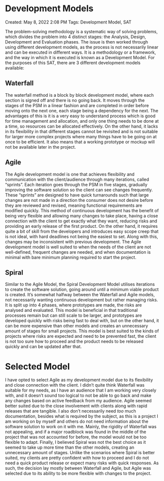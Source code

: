 # Development Models

Created: May 8, 2022 2:08 PM
Tags: Development Model, SAT

The problem-solving methodology is a systematic way of solving problems, which divides the problem into 4 distinct
stages:
the Analysis, Design, Development and Evaluation phases. The issue is then worked through using different development
models, as the process is not necessarily linear and can be executed in different ways. It is a methodology or a
framework, and the way in which it is executed is known as a Development Model. For the purposes of this SAT, there are
3 different development models available:

## Waterfall

The waterfall method is a block by block development model, where each section is signed off and there is no going back.
It moves through the stages of the PSM in a linear fashion and are completed in order before moving onto the next one,
each stage being a dependency for the next. The advantages of this is it is a very easy to understand process which is
good for time management and allocation, and only one thing needs to be done at a time, so resources can be allocated
effectively. On the other hand, it lacks in its flexibility in that different stages cannot be revisited and
is not suitable for larger more complex projects where many things have to be going on at once to be efficient. It also
means that a working prototype or mockup will not be available later in the project.

## Agile

The Agile development model is one that achieves flexibility and communication with the client/audience through many
iterations, called “sprints”. Each iteration goes through the PSM in five stages, gradually improving the software
solution so the client can see changes frequently. These “sprints” are designed to have quick turnarounds such that
large changes are not made in a direction the consumer does not desire before they are reviewed and revised, meaning
functional requirements are modified quickly. This method of continuous development has the benefit of being very
flexible and allowing many changes to take place, having a close connection with the client to get exactly what they
want, reducing risks and providing an early release of the first product. On the other hand, it requires quite a bit of
skill from the developers and introduces easy scope creep that is not ideal, with hard deadlines not being the easiest
to set. Along with this, changes may be inconsistent with previous development. The Agile development model is well
suited to when the needs of the client are not well-defined, frequent changes are needed, and when documentation is
minimal with bare minimum planning required to start the project.

## Spiral

Similar to the Agile Model, the Spiral Development Model utilises iterations to create the software solution, going
around until a minimum viable product is created. It’s somewhat halfway between the Waterfall and Agile models, not
necessarily wanting continuous development but rather managing risks. It is split up into 4 phases, where prototypes are
made, the risks are analysed and evaluated. This model is beneficial in that traditional processes remain but can still
scale to be larger, and prototypes are developed quickly with risks being fast to deal with, but on the other hand, it
can be more expensive than other models and creates an unnecessary amount of stages for small projects. This model is
best suited to the kinds of projects where risks are expected and need to be prevented fast, the client is not too sure how to
proceed and the product needs to be released quickly and can be updated after that.

# Selected Model

I have opted to select Agile as my development model due to its flexibility and close connection with the client. I
didn’t quite think Waterfall was suitable for my needs, as I have an audience that I am working very closely with, and
it doesn’t sound too logical to not be able to go back and make any changes based on active feedback from my audience.
Agile seemed better suited due to the close involvement with clients along with rapid releases that are tangible. I also
don’t necessarily need *too* much documentation, besides what is required by the subject, as this is a project I am
working on by myself and others do not need information about the software solution to work on it with me. Mainly, the
rigidity of Waterfall was not appealing, and if a major roadblock was found in the middle of the project that was not
accounted for before, the model would not be too flexible to adapt. Finally, I believed Spiral was not the best choice
as it seemed to take up more time than the other models, creating an unnecessary amount of stages. Unlike the scenarios
where Spiral is better suited, my clients are pretty confident with how to proceed and I do not need a quick product
release or expect many risks with quick responses. As such, the decision lay mostly between Waterfall and Agile, but
Agile was selected due to its ability to be more flexible with changes to the project.